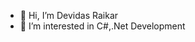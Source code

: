 - 👋 Hi, I’m Devidas Raikar
- 👀 I’m interested in C#,.Net Development

<!---
deva457/deva457 is a ✨ special ✨ repository because its `README.md` (this file) appears on your GitHub profile.
You can click the Preview link to take a look at your changes.
--->
